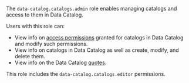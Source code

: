 The `data-catalog.catalogs.admin` role enables managing catalogs and access to them in Data Catalog.

Users with this role can:
* View info on [access permissions](../../../iam/concepts/access-control/index.md) granted for catalogs in Data Catalog and modify such permissions.
* View info on catalogs in Data Catalog as well as create, modify, and delete them.
* View info on the Data Catalog [quotes](../../../metadata-hub/concepts/limits.md#data-catalog-quota).

This role includes the `data-catalog.catalogs.editor` permissions.
